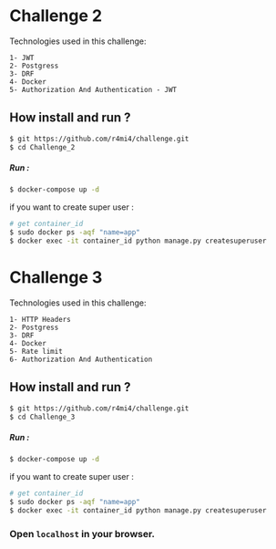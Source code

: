 
# Challenge 2

Technologies used in this challenge:

    1- JWT
    2- Postgress
    3- DRF
    4- Docker
    5- Authorization And Authentication - JWT

## How install and run ?
```bash
$ git https://github.com/r4mi4/challenge.git
$ cd Challenge_2
```
##### Run :
```bash
$ docker-compose up -d
```
if you want to create super user :
```bash
# get container_id
$ sudo docker ps -aqf "name=app"
$ docker exec -it container_id python manage.py createsuperuser
```
# Challenge 3

Technologies used in this challenge:

    1- HTTP Headers
    2- Postgress
    3- DRF 
    4- Docker 
    5- Rate limit 
    6- Authorization And Authentication 

## How install and run ?
```bash
$ git https://github.com/r4mi4/challenge.git
$ cd Challenge_3
```
##### Run :
```bash
$ docker-compose up -d
```
if you want to create super user :
```bash
# get container_id
$ sudo docker ps -aqf "name=app"
$ docker exec -it container_id python manage.py createsuperuser
```


### Open ``localhost`` in your browser.